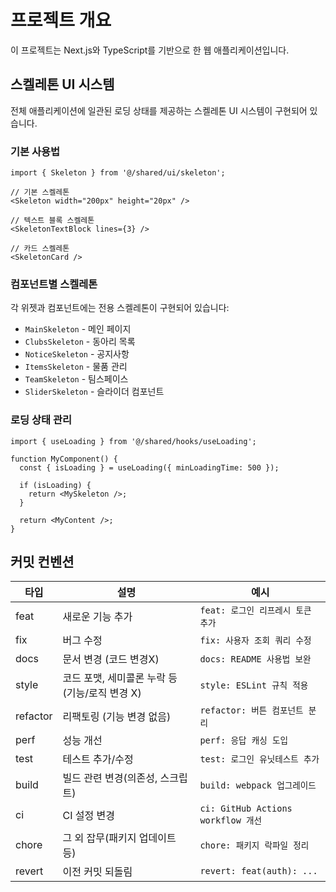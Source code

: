 
# 프로젝트 개요

이 프로젝트는 Next.js와 TypeScript를 기반으로 한 웹 애플리케이션입니다.

## 스켈레톤 UI 시스템

전체 애플리케이션에 일관된 로딩 상태를 제공하는 스켈레톤 UI 시스템이 구현되어 있습니다.

### 기본 사용법

```tsx
import { Skeleton } from '@/shared/ui/skeleton';

// 기본 스켈레톤
<Skeleton width="200px" height="20px" />

// 텍스트 블록 스켈레톤
<SkeletonTextBlock lines={3} />

// 카드 스켈레톤
<SkeletonCard />
```

### 컴포넌트별 스켈레톤

각 위젯과 컴포넌트에는 전용 스켈레톤이 구현되어 있습니다:

- `MainSkeleton` - 메인 페이지
- `ClubsSkeleton` - 동아리 목록
- `NoticeSkeleton` - 공지사항
- `ItemsSkeleton` - 물품 관리
- `TeamSkeleton` - 팀스페이스
- `SliderSkeleton` - 슬라이더 컴포넌트

### 로딩 상태 관리

```tsx
import { useLoading } from '@/shared/hooks/useLoading';

function MyComponent() {
  const { isLoading } = useLoading({ minLoadingTime: 500 });
  
  if (isLoading) {
    return <MySkeleton />;
  }
  
  return <MyContent />;
}
```

## 커밋 컨벤션

| 타입       | 설명                            | 예시                               |
| -------- | ----------------------------- | -------------------------------- |
| feat     | 새로운 기능 추가                     | `feat: 로그인 리프레시 토큰 추가`     |
| fix      | 버그 수정                         | `fix: 사용자 조회 쿼리 수정`         |
| docs     | 문서 변경 (코드 변경X)                | `docs: README 사용법 보완`            |
| style    | 코드 포맷, 세미콜론 누락 등 (기능/로직 변경 X) | `style: ESLint 규칙 적용`            |
| refactor | 리팩토링 (기능 변경 없음)               | `refactor: 버튼 컴포넌트 분리`       |
| perf     | 성능 개선                         | `perf: 응답 캐싱 도입`          |
| test     | 테스트 추가/수정                     | `test: 로그인 유닛테스트 추가`             |
| build    | 빌드 관련 변경(의존성, 스크립트)           | `build: webpack 업그레이드`           |
| ci       | CI 설정 변경                      | `ci: GitHub Actions workflow 개선` |
| chore    | 그 외 잡무(패키지 업데이트 등)            | `chore: 패키지 락파일 정리`              |
| revert   | 이전 커밋 되돌림                     | `revert: feat(auth): ...`        |
